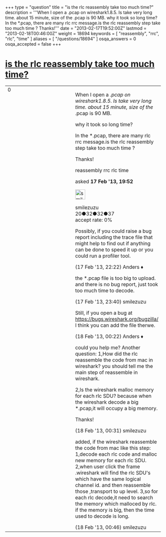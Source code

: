 +++
type = "question"
title = "is the rlc reassembly take too much time?"
description = '''When I open a .pcap on wireshark1.8.5. Is take very long time. about 15 minute, size of the .pcap is 90 MB. why it took so long time?  In the *.pcap, there are many rlc rrc message.is the rlc reassembly step take too much time ? Thanks!'''
date = "2013-02-17T19:52:00Z"
lastmod = "2013-02-18T00:46:00Z"
weight = 18694
keywords = [ "reassembly", "rrc", "rlc", "time" ]
aliases = [ "/questions/18694" ]
osqa_answers = 0
osqa_accepted = false
+++

<div class="headNormal">

# [is the rlc reassembly take too much time?](/questions/18694/is-the-rlc-reassembly-take-too-much-time)

</div>

<div id="main-body">

<div id="askform">

<table id="question-table" style="width:100%;"><colgroup><col style="width: 50%" /><col style="width: 50%" /></colgroup><tbody><tr class="odd"><td style="width: 30px; vertical-align: top"><div class="vote-buttons"><span id="post-18694-upvote" class="ajax-command post-vote up" rel="nofollow" title="I like this post (click again to cancel)"> </span><div id="post-18694-score" class="post-score" title="current number of votes">0</div><span id="post-18694-downvote" class="ajax-command post-vote down" rel="nofollow" title="I dont like this post (click again to cancel)"> </span> <span id="favorite-mark" class="ajax-command favorite-mark" rel="nofollow" title="mark/unmark this question as favorite (click again to cancel)"> </span><div id="favorite-count" class="favorite-count"></div></div></td><td><div id="item-right"><div class="question-body"><p>When I open a <em>.pcap on wireshark1.8.5. Is take very long time. about 15 minute, size of the</em> .pcap is 90 MB.</p><p>why it took so long time?</p><p>In the *.pcap, there are many rlc rrc message.is the rlc reassembly step take too much time ?</p><p>Thanks!</p></div><div id="question-tags" class="tags-container tags"><span class="post-tag tag-link-reassembly" rel="tag" title="see questions tagged &#39;reassembly&#39;">reassembly</span> <span class="post-tag tag-link-rrc" rel="tag" title="see questions tagged &#39;rrc&#39;">rrc</span> <span class="post-tag tag-link-rlc" rel="tag" title="see questions tagged &#39;rlc&#39;">rlc</span> <span class="post-tag tag-link-time" rel="tag" title="see questions tagged &#39;time&#39;">time</span></div><div id="question-controls" class="post-controls"></div><div class="post-update-info-container"><div class="post-update-info post-update-info-user"><p>asked <strong>17 Feb '13, 19:52</strong></p><img src="https://secure.gravatar.com/avatar/f6eeed42d5aadabfed2ca2cb1faabff1?s=32&amp;d=identicon&amp;r=g" class="gravatar" width="32" height="32" alt="smilezuzu&#39;s gravatar image" /><p><span>smilezuzu</span><br />
<span class="score" title="20 reputation points">20</span><span title="32 badges"><span class="badge1">●</span><span class="badgecount">32</span></span><span title="32 badges"><span class="silver">●</span><span class="badgecount">32</span></span><span title="37 badges"><span class="bronze">●</span><span class="badgecount">37</span></span><br />
<span class="accept_rate" title="Rate of the user&#39;s accepted answers">accept rate:</span> <span title="smilezuzu has no accepted answers">0%</span></p></div></div><div id="comments-container-18694" class="comments-container"><span id="18697"></span><div id="comment-18697" class="comment"><div id="post-18697-score" class="comment-score"></div><div class="comment-text"><p>Possibly, if you could raise a bug report including the trace file that might help to find out if anything can be done to speed it up or you could run a profiler tool.</p></div><div id="comment-18697-info" class="comment-info"><span class="comment-age">(17 Feb '13, 22:22)</span> <span class="comment-user userinfo">Anders ♦</span></div></div><span id="18698"></span><div id="comment-18698" class="comment"><div id="post-18698-score" class="comment-score"></div><div class="comment-text"><p>the *.pcap file is too big to upload. and there is no bug report, just took too much time to decode.</p></div><div id="comment-18698-info" class="comment-info"><span class="comment-age">(17 Feb '13, 23:40)</span> <span class="comment-user userinfo">smilezuzu</span></div></div><span id="18699"></span><div id="comment-18699" class="comment"><div id="post-18699-score" class="comment-score"></div><div class="comment-text"><p>Still, if you open a bug at <a href="https://bugs.wireshark.org/bugzilla/">https://bugs.wireshark.org/bugzilla/</a> I think you can add the file therwe.</p></div><div id="comment-18699-info" class="comment-info"><span class="comment-age">(18 Feb '13, 00:22)</span> <span class="comment-user userinfo">Anders ♦</span></div></div><span id="18700"></span><div id="comment-18700" class="comment"><div id="post-18700-score" class="comment-score"></div><div class="comment-text"><p>could you help me? Another question: 1,How did the rlc reassemble the code from mac in wireshark? you should tell me the main step of reassemble in wireshark.</p><p>2,Is the wireshark malloc memory for each rlc SDU? because when the wireshark decode a big *.pcap,it will occupy a big memory.</p><p>Thanks!</p></div><div id="comment-18700-info" class="comment-info"><span class="comment-age">(18 Feb '13, 00:31)</span> <span class="comment-user userinfo">smilezuzu</span></div></div><span id="18701"></span><div id="comment-18701" class="comment"><div id="post-18701-score" class="comment-score"></div><div class="comment-text"><p>added, if the wireshark reassemble the code from mac like this step: 1,decode each rlc code and malloc new memory for each rlc SDU. 2,when user click the frame .wireshark will find the rlc SDU's which have the same logical channel id. and then reassemble those ,transport to up level. 3,so for each rlc decode,it need to search the memory which malloced by rlc. if the memory is big, then the time used to decode is long.</p></div><div id="comment-18701-info" class="comment-info"><span class="comment-age">(18 Feb '13, 00:46)</span> <span class="comment-user userinfo">smilezuzu</span></div></div></div><div id="comment-tools-18694" class="comment-tools"></div><div class="clear"></div><div id="comment-18694-form-container" class="comment-form-container"></div><div class="clear"></div></div></td></tr></tbody></table>

</div>

</div>

